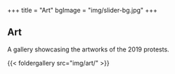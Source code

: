 +++
title = "Art"
bgImage = "img/slider-bg.jpg"
+++


## Art

A gallery showcasing the artworks of the 2019 protests.

{{< foldergallery src="img/art/" >}}
